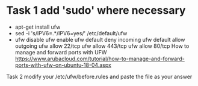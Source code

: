 # Task 1 add 'sudo' where necessary
  - apt-get install ufw
  - sed -i 's/IPV6=.*/IPV6=yes/' /etc/default/ufw
  - ufw disable
ufw enable
ufw default deny incoming
ufw default allow outgoing
ufw allow 22/tcp
ufw allow 443/tcp
ufw allow 80/tcp
How to manage and forward ports with UFW
https://www.arubacloud.com/tutorial/how-to-manage-and-forward-ports-with-ufw-on-ubuntu-18-04.aspx

Task 2
modify your /etc/ufw/before.rules and paste the file as your answer
